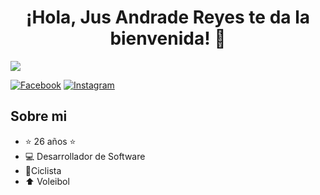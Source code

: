 <div align="center">
  <h1 align="center">¡Hola, Jus Andrade Reyes te da la bienvenida!</a> 👋</h1>
</div>
<img src="https://cdn.pixabay.com/video/2023/07/21/172655-847860558_tiny.jpg" style:"with:65%;">

[![Facebook](https://img.shields.io/badge/-Facebook-1877F2?style=flat&logo=facebook&logoColor=white)](https://www.facebook.com/jus.andradreys/)
[![Instagram](https://img.shields.io/badge/-Instagram-E4405F?style=flat&logo=instagram&logoColor=white)](https://www.instagram.com/jus_andrade_reyes/)

## Sobre mi

- ⭐ 26 años ⭐ 
- 💻 Desarrollador de Software
- 🚴Ciclista
- ⬆️ Voleibol
<br>
